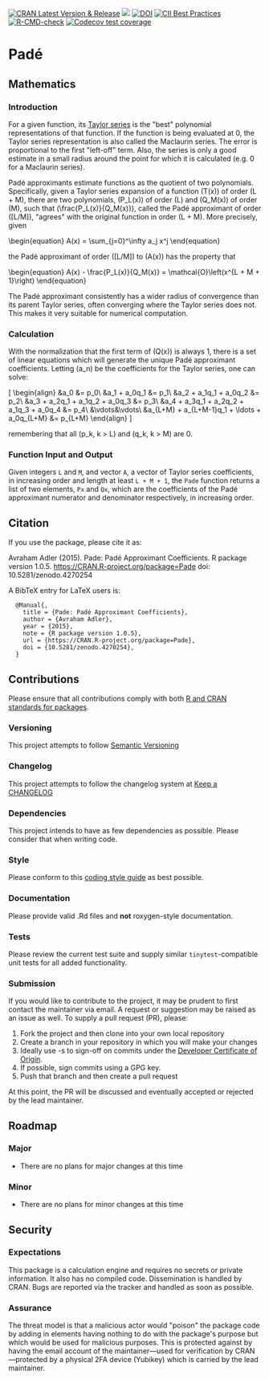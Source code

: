 <!-- badges: start -->
[![CRAN Latest Version & Release](https://www.r-pkg.org/badges/version-last-release/Pade)](https://CRAN.R-project.org/package=Pade)
[![](http://cranlogs.r-pkg.org/badges/last-month/Pade)](https://cran.r-project.org/package=Pade)
[![DOI](https://zenodo.org/badge/DOI/10.5281/zenodo.4270254.svg)](https://doi.org/10.5281/zenodo.4270254)
[![CII Best Practices](https://bestpractices.coreinfrastructure.org/projects/2033/badge)](https://bestpractices.coreinfrastructure.org/projects/2033)
[![R-CMD-check](https://github.com/aadler/Pade/workflows/R-CMD-check/badge.svg)](https://github.com/aadler/Pade/actions)
[![Codecov test coverage](https://codecov.io/gh/aadler/Pade/branch/master/graph/badge.svg)](https://app.codecov.io/gh/aadler/Pade?branch=master)
<!-- badges: end -->

# Padé
## Mathematics
### Introduction
For a given function, its
[Taylor series](https://en.wikipedia.org/wiki/Taylor_series) is the "best"
polynomial representations of that function. If the function is being evaluated
at 0, the Taylor series representation is also called the Maclaurin series. The
error is proportional to the first "left-off" term. Also, the series is only a
good estimate in a small radius around the point for which it is calculated
(e.g. 0 for a Maclaurin series).

Padé approximants estimate functions as the quotient of two polynomials.
Specifically, given a Taylor series expansion of a function \(T(x)\) of order
\(L + M\), there are two polynomials, \(P_L(x)\) of order \(L\) and \(Q_M(x)\)
of order \(M\), such that \(\frac{P_L(x)}{Q_M(x)}\), called the Padé approximant
of order \([L/M]\), "agrees" with the original function in order \(L + M\).
More precisely, given

\begin{equation}
A(x) = \sum_{j=0}^\infty a_j x^j 
\end{equation}

the Padé approximant of order \([L/M]\) to \(A(x)\) has the property that

\begin{equation}
A(x) - \frac{P_L(x)}{Q_M(x)} = \mathcal{O}\left(x^{L + M + 1}\right) 
\end{equation}

The Padé approximant consistently has a wider radius of convergence than its
parent Taylor series, often converging where the Taylor series does not. This
makes it very suitable for numerical computation.

### Calculation
With the normalization that the first term of \(Q(x)\) is always 1, there is a
set of linear equations which will generate the unique Padé approximant
coefficients. Letting \(a_n\) be the coefficients for the Taylor series,
one can solve:

\[
\begin{align}
&a_0 &= p_0\\
&a_1 + a_0q_1 &= p_1\\
&a_2 + a_1q_1 + a_0q_2 &= p_2\\
&a_3 + a_2q_1 + a_1q_2 + a_0q_3 &= p_3\\
&a_4 + a_3q_1 + a_2q_2 + a_1q_3 + a_0q_4 &= p_4\\
&\vdots&\vdots\\
&a_{L+M} + a_{L+M-1}q_1 + \ldots + a_0q_{L+M} &= p_{L+M}
\end{align} 
\]

remembering that all \(p_k, k > L\) and \(q_k, k > M\) are 0.

### Function Input and Output
Given integers `L` and `M`, and vector `A`, a vector of Taylor series
coefficients, in increasing order and length at least `L + M + 1`, the `Pade`
function returns a list of two elements, `Px` and `Qx`, which are the
coefficients of the Padé approximant numerator and denominator respectively,
in increasing order.

## Citation
If you use the package, please cite it as:

  Avraham Adler (2015). Pade: Padé Approximant Coefficients.
  R package version 1.0.5. https://CRAN.R-project.org/package=Pade
  doi: 10.5281/zenodo.4270254

A BibTeX entry for LaTeX users is:

```
  @Manual{,
    title = {Pade: Padé Approximant Coefficients},
    author = {Avraham Adler},
    year = {2015},
    note = {R package version 1.0.5},
    url = {https://CRAN.R-project.org/package=Pade},
    doi = {10.5281/zenodo.4270254},
  }
```
## Contributions
Please ensure that all contributions comply with both
[R and CRAN standards for packages](https://cran.r-project.org/doc/manuals/r-release/R-exts.html).

### Versioning
This project attempts to follow [Semantic Versioning](https://semver.org/)

### Changelog
This project attempts to follow the changelog system at
[Keep a CHANGELOG](https://keepachangelog.com/)

### Dependencies
This project intends to have as few dependencies as possible. Please consider
that when writing code.

### Style
Please conform to this
[coding style guide](https://www.avrahamadler.com/coding-style-guide/) as best
possible.

### Documentation
Please provide valid .Rd files and **not** roxygen-style documentation.

### Tests
Please review the current test suite and supply similar `tinytest`-compatible
unit tests for all added functionality. 

### Submission
If you would like to contribute to the project, it may be prudent to first
contact the maintainer via email. A request or suggestion may be raised as an
issue as well. To supply a pull request (PR), please:

 1. Fork the project and then clone into your own local repository
 2. Create a branch in your repository in which you will make your changes
 3. Ideally use -s to sign-off on commits under the
 [Developer Certificate of Origin](https://developercertificate.org/).
 4. If possible, sign commits using a GPG key.
 5. Push that branch and then create a pull request
 
At this point, the PR will be discussed and eventually accepted or rejected by
the lead maintainer.

## Roadmap
### Major

 * There are no plans for major changes at this time
 
### Minor
 
 * There are no plans for minor changes at this time
 
## Security
### Expectations
This package is a calculation engine and requires no secrets or private
information. It also has no compiled code. Dissemination is handled by CRAN.
Bugs are reported via the tracker and handled as soon as possible.

### Assurance
The threat model is that a malicious actor would "poison" the package code by
adding in elements having nothing to do with the package's purpose but which
would be used for malicious purposes. This is protected against by having the
email account of the maintainer—used for verification by CRAN—protected by a
physical 2FA device (Yubikey) which is carried by the lead maintainer.
